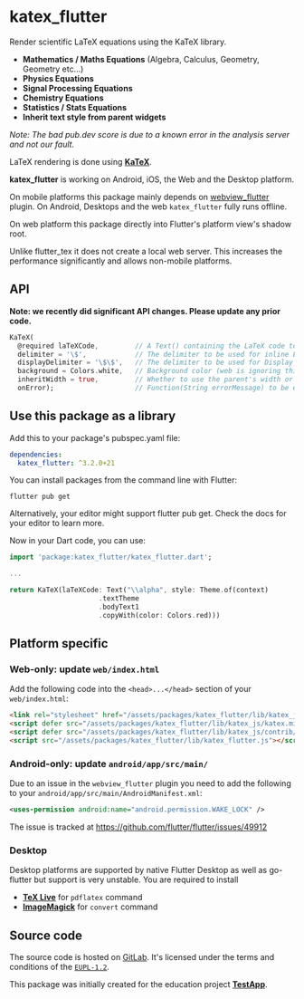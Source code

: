 # katex\_flutter

Render scientific LaTeX equations using the KaTeX library.

- **Mathematics / Maths Equations** (Algebra, Calculus, Geometry, Geometry etc...)
- **Physics Equations**
- **Signal Processing Equations**
- **Chemistry Equations**
- **Statistics / Stats Equations**
- **Inherit text style from parent widgets**

*Note: The bad pub.dev score is due to a known error in the analysis server and not our fault.*

LaTeX rendering is done using **[KaTeX](https://github.com/KaTeX/KaTeX)**.

**katex_flutter** is working on Android, iOS, the Web and the Desktop platform.

On mobile platforms this package mainly depends on [webview\_flutter](https://pub.dartlang.org/packages/webview_flutter) plugin. On Android, Desktops and the web `katex_flutter` fully runs offline.

On web platform this package directly into Flutter's platform view's shadow root.

Unlike flutter\_tex it does not create a local web server. This increases the performance significantly and allows non-mobile platforms.

## API

**Note: we recently did significant API changes. Please update any prior code.**
```dart
KaTeX(
  @required laTeXCode,         // A Text() containing the LaTeX code to be rendered
  delimiter = '\$',            // The delimiter to be used for inline LaTeX
  displayDelimiter = '\$\$',   // The delimiter to be used for Display (centered, "important") LaTeX
  background = Colors.white,   // Background color (web is ignoring this but using transparent instead)
  inheritWidth = true,         // Whether to use the parent's width or only the  minimum required by the equation
  onError);                    // Function(String errorMessage) to be executed on Error. Useful for dependency warnings on Desktop.
```

## Use this package as a library

Add this to your package's pubspec.yaml file:

```yaml
dependencies:
  katex_flutter: ^3.2.0+21
```
You can install packages from the command line with Flutter:

```shell
flutter pub get
```
Alternatively, your editor might support flutter pub get. Check the docs for your editor to learn more.

Now in your Dart code, you can use:

```dart
import 'package:katex_flutter/katex_flutter.dart';

...

return KaTeX(laTeXCode: Text("\\alpha", style: Theme.of(context)
                      .textTheme
                      .bodyText1
                      .copyWith(color: Colors.red)))
```

## Platform specific

### Web-only: update `web/index.html`

Add the following code into the `<head>...</head>` section of your `web/index.html`:

```html
<link rel="stylesheet" href="/assets/packages/katex_flutter/lib/katex_js/katex.min.css">
<script defer src="/assets/packages/katex_flutter/lib/katex_js/katex.min.js"></script>
<script defer src="/assets/packages/katex_flutter/lib/katex_js/contrib/auto-render.min.js"></script>
<script src="/assets/packages/katex_flutter/lib/katex_flutter.js"></script>
```
### Android-only: update `android/app/src/main/`

Due to an issue in the `webview_flutter` plugin you need to add the following to your `android/app/src/main/AndroidManifest.xml`:

```xml
<uses-permission android:name="android.permission.WAKE_LOCK" />
```

The issue is tracked at https://github.com/flutter/flutter/issues/49912

### Desktop

Desktop platforms are supported by native Flutter Desktop as well as go-flutter but support is very unstable. You are required to install

 - **[TeX Live](https://www.tug.org/texlive/)** for `pdflatex` command
 - **[ImageMagick](https://imagemagick.org/index.php)** for `convert` command

## Source code

The source code is hosted on [GitLab](https://gitlab.com/testapp-system/katex_flutter). It's licensed under the terms and conditions of the [`EUPL-1.2`](LICENSE).

This package was initially created for the education project **[TestApp](https://testapp.schule/)**.
